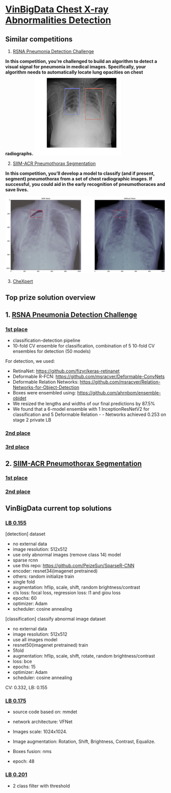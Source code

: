 # [VinBigData Chest X-ray Abnormalities Detection](https://www.kaggle.com/c/vinbigdata-chest-xray-abnormalities-detection/data)

## Similar competitions
1. [RSNA Pneumonia Detection Challenge](https://www.kaggle.com/c/rsna-pneumonia-detection-challenge)

**In this competition, you’re challenged to build an algorithm to detect a visual signal for pneumonia in medical images. Specifically, your algorithm needs to automatically locate lung opacities on chest radiographs.**
![rsna](figures/rsna.png)

2. [SIIM-ACR Pneumothorax Segmentation](https://www.kaggle.com/c/siim-acr-pneumothorax-segmentation)

**In this competition, you’ll develop a model to classify (and if present, segment) pneumothorax from a set of chest radiographic images. If successful, you could aid in the early recognition of pneumothoraces and save lives.**

![siim](figures/siim.png)

3. [CheXpert](https://stanfordmlgroup.github.io/competitions/chexpert/)

## Top prize solution overview

## 1. [RSNA Pneumonia Detection Challenge](https://www.kaggle.com/c/rsna-pneumonia-detection-challenge)

### [1st place](https://www.kaggle.com/c/rsna-pneumonia-detection-challenge/discussion/70421)

- classification-detection pipeline
- 10-fold CV ensemble for classification, combination of 5 10-fold CV ensembles for detection (50 models)

For detection, we used:

- RetinaNet: https://github.com/fizyr/keras-retinanet
- Deformable R-FCN: https://github.com/msracver/Deformable-ConvNets
- Deformable Relation Networks: https://github.com/msracver/Relation-Networks-for-Object-Detection
- Boxes were ensembled using: https://github.com/ahrnbom/ensemble-objdet
- We resized the lengths and widths of our final predictions by 87.5%
- We found that a 6-model ensemble with 1 InceptionResNetV2 for classification and 5 Deformable Relation - - Networks achieved 0.253 on stage 2 private LB


### [2nd place](https://www.kaggle.com/c/rsna-pneumonia-detection-challenge/discussion/70427)

### [3rd place](https://www.kaggle.com/c/siim-acr-pneumothorax-segmentation/discussion/107981)

## 2. [SIIM-ACR Pneumothorax Segmentation](https://www.kaggle.com/c/siim-acr-pneumothorax-segmentation)

### [1st place](https://www.kaggle.com/c/siim-acr-pneumothorax-segmentation/discussion/107824)

### [2nd place](https://www.kaggle.com/c/siim-acr-pneumothorax-segmentation/discussion/108009)


## VinBigData current top solutions

### [LB 0.155](https://www.kaggle.com/c/vinbigdata-chest-xray-abnormalities-detection/discussion/208837)
[detection]
dataset
  - no external data
  - image resolution: 512x512
  - use only abnormal images (remove class 14)
model
  - sparse rcnn
  - use this repo: https://github.com/PeizeSun/SparseR-CNN
  - encoder: resnet34(imagenet pretrained)
  - others: random initialize
train
  - single fold
  - augmentation: hflip, scale, shift, random brightness/contrast
  - cls loss: focal loss, regression loss: l1 and giou loss
  - epochs: 60
  - optimizer: Adam
  - scheduler: cosine annealing

[classification]
classify abnormal image
dataset
 - no external data
 - image resolution: 512x512
 - use all images
model
  - resnet50(imagenet pretrained)
 train
  - 5fold
  - augmentation: hflip, scale, shift, rotate, random brightness/contrast
  - loss: bce
  - epochs: 15
  - optimizer: Adam
  - scheduler: cosine annealing

CV: 0.332, LB: 0.155

### [LB 0.175](https://www.kaggle.com/c/vinbigdata-chest-xray-abnormalities-detection/discussion/213462)
- source code based on: mmdet

- network architecture: VFNet

- Images scale: 1024x1024.

- Image augmentation: Rotation, Shift, Brightness, Contrast, Equalize.

- Boxes fusion: nms

- epoch: 48

### [LB 0.201](https://www.kaggle.com/c/vinbigdata-chest-xray-abnormalities-detection/discussion/210351)
- 2 class filter with threshold








